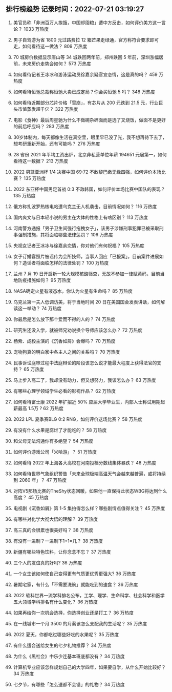 
## 排行榜趋势 记录时间：2022-07-21 03:19:27
  
  1. 美官员称「非洲百万人挨饿，中国却囤粮」遭中方反击，如何评价美方这一言论？ 1033 万热度
    
  2. 男子自驾游为省 1800 元过路费拉 12 箱芒果走绿通，官方称符合要求即可走，如何看待这一做法？ 809 万热度
    
  3. 70 城房价数据显示唐山等 34 城跌回两年前，郑州跌回 5 年前，深圳涨幅居前，未来房价走势会如何？ 573 万热度
    
  4. 如何看待记者王冰冰和游泳运动员徐嘉余疑官宣恋情，这是真的吗？ 459 万热度
    
  5. 如何看待恒驰总裁称恒驰大卖已成定局？你会买恒驰 5 吗？ 348 万热度
    
  6. 如何看待近期部分芯片价格「雪崩」，有芯片从 200 元跌到 21.5 元，行业巨头市值蒸发超千亿？ 322 万热度
    
  7. 电影《食神》最后周星驰为什么不做碗杂碎面而是选了叉烧饭，做面不是更好的前后呼应吗？ 283 万热度
    
  8. 30岁体制内，每天都像生活在真空里，眼里早已没了光，我不想再待下去了，想考研重新开始，还有可能吗？ 276 万热度
    
  9. 28 省份 2021 年平均工资出炉，北京非私营单位年薪 194651 元居第一，如何看待这一数据？ 213 万热度
    
  10. 2022 男篮亚洲杯 1/4 决赛中国 69:72 不敌黎巴嫩无缘四强，如何评价本场比赛？ 135 万热度
    
  11. 2022 东亚杯中国男足首战 0:3 不敌韩国，如何评价本场比赛中国队的表现？ 135 万热度
    
  12. 俄方称扎波罗热核电站遭乌克兰无人机袭击，目前情况如何？ 116 万热度
    
  13. 国内爽文与日本轻小说的男主在大体的性格上有啥区别？ 113 万热度
    
  14. 河南警方通报「男子卫生间强行拖拽女子」，该男子涉嫌刑事犯罪已被采取刑事强制措施，其将面临哪些法律惩罚？ 106 万热度
    
  15. 央视女记者王冰冰与徐嘉余恋情，你对他们有何祝福？ 105 万热度
    
  16. 女子订婚宴照片被谣传为会所技师，当事人回应「已报案」，目前案件进展如何？造谣者将面临怎样的法律处罚？ 100 万热度
    
  17. 兰州 7 月 19 日开启新一轮大规模核酸筛查，无故不参加一律赋黄码，目前当地防疫措施如何？ 95 万热度
    
  18. NASA确定火星有液态水，你认为火星有生命吗？ 85 万热度
    
  19. 乌克兰第一夫人低调访美，将于当地时间 20 日在美国国会发表讲话，如何解读这一举动？ 74 万热度
    
  20. 你最后是怎么放下那个爱而不得的人的？ 74 万热度
    
  21. 研究生还没入学，就被师兄劝说换个导师应该怎么办？ 72 万热度
    
  22. 杨紫、成毅主演的《沉香如屑》会爆吗？ 70 万热度
    
  23. 宠物狗真的明白家中各主人之间的关系吗？ 70 万热度
    
  24. 民事诉讼庭审过程中法庭辩论的阶段该怎么说才能最大程度上获得法官的支持？ 65 万热度
    
  25. 马上步入高二了，我却没有动力，但又想努力，我该怎么办？ 63 万热度
    
  26. 有哪些心理学领域学生必看的影视作品？ 62 万热度
    
  27. 如何看待富士康 2022 年扩招近 50% 应届大学毕业生，内部人士称试用期起薪最高 1.5万 ? 62 万热度
    
  28. 2022 LPL 夏季赛BLG 0:2 RNG，如何评价这场比赛？ 58 万热度
    
  29. 有没有什么水果是腐烂了才能吃的？ 58 万热度
    
  30. 和父母无法沟通你有多绝望？ 54 万热度
    
  31. 如何评价游戏公司「米哈游」？ 51 万热度
    
  32. 如何看待 2022 年上海各大高校在河南投档分数线集体暴跌？ 48 万热度
    
  33. 如何看待世界气象组织警告「未来全球极端高温天气会越来越普遍，或将持续到 2060 年」？ 47 万热度
    
  34. 对阵V5那场比赛的TheShy状态回暖，如果他一直保持此状态WBG将达到什么高度？ 45 万热度
    
  35. 电视剧《沉香如屑》第 1-5 集拍得怎么样？哪些剧情点值得关注？ 45 万热度
    
  36. 有哪些对化学大彻大悟的理解？ 39 万热度
    
  37. 高三真的会很累也很美好吗？ 38 万热度
    
  38. 有没有一进制？一进制下1+1=几？ 38 万热度
    
  39. 新疆有哪些特色饮料，让你念念不忘？ 37 万热度
    
  40. 三个人的友谊真的好吗? 36 万热度
    
  41. 一个女生该如何使自己变得更有气质更优秀更强大? 36 万热度
    
  42. 暑期宅家，有什么「不需要洗碗」就能吃到的速食？ 36 万热度
    
  43. 2022 软科世界一流学科排名公布，工学、理学、生命科学、社会科学和医学五大领域学科排名有什么变化？ 36 万热度
    
  44. 如果再给你一次机会选择，你选择创业还是打工？ 36 万热度
    
  45. 在一线城市一个月 3500 的月薪该怎么支配我的生活呢？ 35 万热度
    
  46. 2022 夏天，你都吃过哪些好吃的水果呢？ 35 万热度
    
  47. 有什么适合送给女生的七夕礼物推荐？ 34 万热度
    
  48. 为什么《黑社会》中乐少连基本班底都没有？ 34 万热度
    
  49. 计算机专业应该怎样规划自己的大学四年，如果要自学，从什么开始比较好？ 34 万热度
    
  50. 七夕节，有哪些「怎么送都不会错」的礼物？ 34 万热度
    